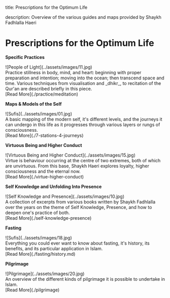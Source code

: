 title: Prescriptions for the Optimum Life

description: Overview of the various guides and maps provided by Shaykh Fadhlalla Haeri

# Prescriptions for the Optimum Life

<div markdown="1" class="card article sidebar center">

**Specific Practices**

<div markdown="2" class="article-image">
![People of Light](../assets/images/11.jpg)
</div>

<div markdown="3" class="article-para">
Practice stillness in body, mind, and heart: beginning with proper preparation and intention; moving into the ocean; then transcend space and time. Various techniques from visualisation and _dhikr_, to recitation of the Qur'an are described briefly in this piece.
</div>

<div markdown="3" class="article-link">
[Read More](./practice/meditation)
</div>

</div>

<div markdown="1" class="card article sidebar center">

**Maps & Models of the Self**

<div markdown="2" class="article-image">
![Sufis](../assets/images/01.jpg)
</div>

<div markdown="3" class="article-para">
A basic mapping of the modern self, it's different levels, and the journeys it can undergo in this life as it progresses through various layers or rungs of consciousness.
</div>

<div markdown="3" class="article-link">
[Read More](./7-stations-4-journeys)
</div>

</div>

<div markdown="1" class="card article sidebar center">

**Virtuous Being and Higher Conduct**

<div markdown="2" class="article-image">
![Virtuous Being and Higher Conduct](../assets/images/15.jpg)
</div>

<div markdown="3" class="article-para">
Virtue is behaviour occurring at the centre of two extremes, both of which are unvirtuous. From this base, Shaykh Haeri explores loyalty, higher consciousness and the eternal now.
</div>

<div markdown="3" class="article-link">
[Read More](./virtue-higher-conduct)
</div>

</div>

<div markdown="1" class="card article sidebar center">

**Self Knowledge and Unfolding Into Presence**

<div markdown="2" class="article-image">
![Self Knowledge and Presence](../assets/images/10.jpg)
</div>

<div markdown="3" class="article-para">
A collection of excerpts from various books written by Shaykh Fadhlalla over the years on the theme of Self Knowledge, Presence, and how to deepen one's practice of both.
</div>

<div markdown="3" class="article-link">
[Read More](./self-knowledge-presence)
</div>

</div>

<div markdown="1" class="card article sidebar center">

**Fasting**

<div markdown="2" class="article-image">
![Sufis](../assets/images/18.jpg)
</div>

<div markdown="3" class="article-para">
Everything you could ever want to know about fasting, it's history, its benefits, and its particular application in Islam.
</div>

<div markdown="3" class="article-link">
[Read More](./fasting/history.md)
</div>

</div>

<div markdown="1" class="card article sidebar center">

**Pilgrimage**

<div markdown="2" class="article-image">
![Pilgrimage](../assets/images/20.jpg)
</div>

<div markdown="3" class="article-para">
An overview of the different kinds of pilgrimage it is possible to undertake in Islam.
</div>

<div markdown="3" class="article-link">
[Read More](./pilgrimage)
</div>

</div>

